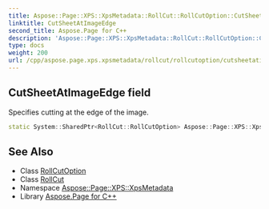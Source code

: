 ```yaml
---
title: Aspose::Page::XPS::XpsMetadata::RollCut::RollCutOption::CutSheetAtImageEdge field
linktitle: CutSheetAtImageEdge
second_title: Aspose.Page for C++
description: 'Aspose::Page::XPS::XpsMetadata::RollCut::RollCutOption::CutSheetAtImageEdge field. Specifies cutting at the edge of the image in C++.'
type: docs
weight: 200
url: /cpp/aspose.page.xps.xpsmetadata/rollcut/rollcutoption/cutsheetatimageedge/
---
```

## CutSheetAtImageEdge field


Specifies cutting at the edge of the image.

```cpp
static System::SharedPtr<RollCut::RollCutOption> Aspose::Page::XPS::XpsMetadata::RollCut::RollCutOption::CutSheetAtImageEdge
```

## See Also

* Class [RollCutOption](../)
* Class [RollCut](../../)
* Namespace [Aspose::Page::XPS::XpsMetadata](../../../)
* Library [Aspose.Page for C++](../../../../)
